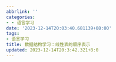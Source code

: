 ```yaml
---
abbrlink: ''
categories:
- - 语言学习
date: '2023-12-14T20:03:40.681139+08:00'
tags:
- 语言学习
title: 数据结构学习：线性表的顺序表示
updated: 2023-12-14T20:3:42.321+8:0
---
```

